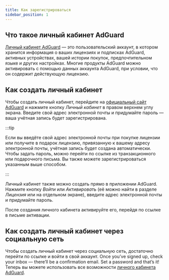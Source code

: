```yaml
---
title: Как зарегистрироваться
sidebar_position: 1
---
```


## Что такое личный кабинет AdGuard

[Личный кабинет AdGuard](https://my.adguard.com/) — это пользовательский аккаунт, в котором хранится информация о ваших лицензиях и подписках AdGuard, активных устройствах, вашей истории покупок, предпочтительном языке и других настройках. Многие продукты AdGuard можно активировать с помощью данных аккаунта AdGuard, при условии, что он содержит действующую лицензию.

## Как создать личный кабинет

Чтобы создать личный кабинет, перейдите на [официальный сайт AdGuard](https://adguard.com/welcome.html) и нажмите кнопку *Личный кабинет* в правом верхнем углу экрана. Введите свой адрес электронной почты и придумайте пароль — ваша учётная запись будет зарегистрирована.

:::tip

Если вы введёте свой адрес электронной почты при покупке лицензии или получите в подарок лицензию, привязанную к вашему адресу электронной почты, учётная запись будет создана автоматически. Чтобы задать пароль, можно перейти по ссылке из транзакционного или подарочного письма. Вы также можете зарегистрироваться указанным выше способом.

:::

Личный кабинет также можно создать прямо в приложении AdGuard. Нажмите кнопку *Войти* или *Активировать* (её можно найти в разделе *Лицензия* или на отдельном экране), введите адрес электронной почты и придумайте пароль.

После создания личного кабинета активируйте его, перейдя по ссылке в письме активации.

## Как создать личный кабинет через социальную сеть

Чтобы создать личный кабинет через социальную сеть, достаточно перейти по ссылке [](https://auth.adguard.com/login.html) и войти в свой аккаунт. Once you’ve signed up, check your inbox — there’ll be a confirmation email. Set a password and that’s it! Теперь вы можете использовать все возможности [личного кабинета AdGuard](https://adguard.com/kb/general/account/features/).
